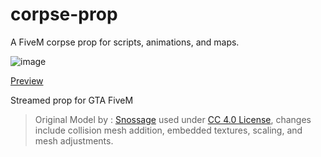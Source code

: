 # corpse-prop
A FiveM corpse prop for scripts, animations, and maps.


![image](https://user-images.githubusercontent.com/119994243/219936912-7a89d302-d722-4225-82c4-b965c20348ae.png)

[Preview](https://streamable.com/azgh3i)

Streamed prop for GTA FiveM

> Original Model by : [Snossage](https://sketchfab.com/Snossage) used under [CC 4.0 License](https://creativecommons.org/licenses/by/4.0/), changes include collision mesh addition, embedded textures, scaling, and mesh adjustments. 
